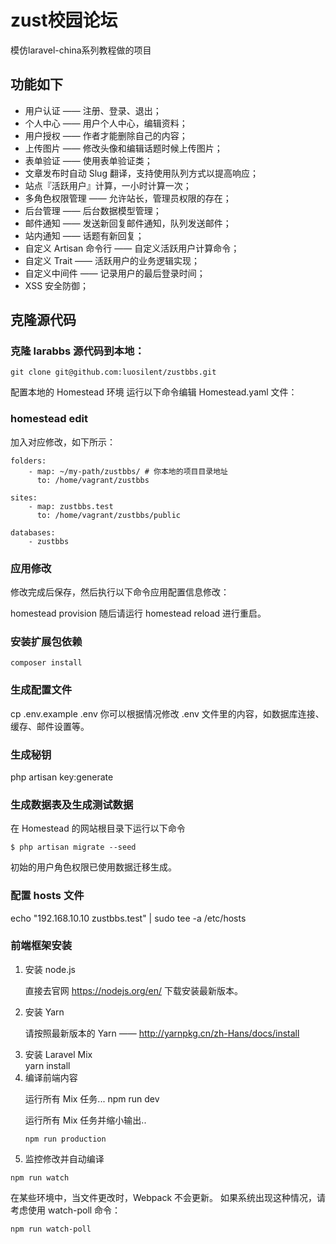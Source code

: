 # zust校园论坛 

<p>模仿laravel-china系列教程做的项目</p>

## 功能如下
<ul>
<li>用户认证 —— 注册、登录、退出；</li>
<li>个人中心 —— 用户个人中心，编辑资料；</li>
<li>用户授权 —— 作者才能删除自己的内容；</li>
<li>上传图片 —— 修改头像和编辑话题时候上传图片；</li>
<li>表单验证 —— 使用表单验证类；</li>
<li>文章发布时自动 Slug 翻译，支持使用队列方式以提高响应；</li>
<li>站点『活跃用户』计算，一小时计算一次；</li>
<li>多角色权限管理 —— 允许站长，管理员权限的存在；</li>
<li>后台管理 —— 后台数据模型管理；</li>
<li>邮件通知 —— 发送新回复邮件通知，队列发送邮件；</li>
<li>站内通知 —— 话题有新回复；</li>
<li>自定义 Artisan 命令行 —— 自定义活跃用户计算命令；</li>
<li>自定义 Trait —— 活跃用户的业务逻辑实现；</li>
<li>自定义中间件 —— 记录用户的最后登录时间；</li>
<li>XSS 安全防御；</li>
</ul>

## 克隆源代码
### 克隆 larabbs 源代码到本地：

    git clone git@github.com:luosilent/zustbbs.git
 配置本地的 Homestead 环境
 运行以下命令编辑 Homestead.yaml 文件：

### homestead edit
加入对应修改，如下所示：

    folders:
        - map: ~/my-path/zustbbs/ # 你本地的项目目录地址
          to: /home/vagrant/zustbbs

    sites:
        - map: zustbbs.test
          to: /home/vagrant/zustbbs/public

    databases:
        - zustbbs

### 应用修改

修改完成后保存，然后执行以下命令应用配置信息修改：

homestead provision
随后请运行 homestead reload 进行重启。

### 安装扩展包依赖
    composer install
### 生成配置文件
cp .env.example .env
你可以根据情况修改 .env 文件里的内容，如数据库连接、缓存、邮件设置等。

### 生成秘钥
php artisan key:generate
### 生成数据表及生成测试数据
在 Homestead 的网站根目录下运行以下命令

    $ php artisan migrate --seed
初始的用户角色权限已使用数据迁移生成。

### 配置 hosts 文件
echo "192.168.10.10   zustbbs.test" | sudo tee -a /etc/hosts

### 前端框架安装
<ol> 
<li>安装 node.js</li>

直接去官网 https://nodejs.org/en/ 下载安装最新版本。

<li> 安装 Yarn</li>

请按照最新版本的 Yarn —— http://yarnpkg.cn/zh-Hans/docs/install

<li> 安装 Laravel Mix</li>
    yarn install
<li>编译前端内容</li>

 运行所有 Mix 任务...
    npm run dev

 运行所有 Mix 任务并缩小输出..
<pre><code>npm run production</code></pre>
<li>监控修改并自动编译</li></ol>

    npm run watch

在某些环境中，当文件更改时，Webpack 不会更新。
如果系统出现这种情况，请考虑使用 watch-poll 命令：

    npm run watch-poll

